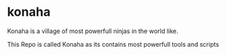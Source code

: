 # konaha
Konaha is a village of most powerfull ninjas in the world like.

This Repo is called Konaha as its contains most powerfull tools and scripts
